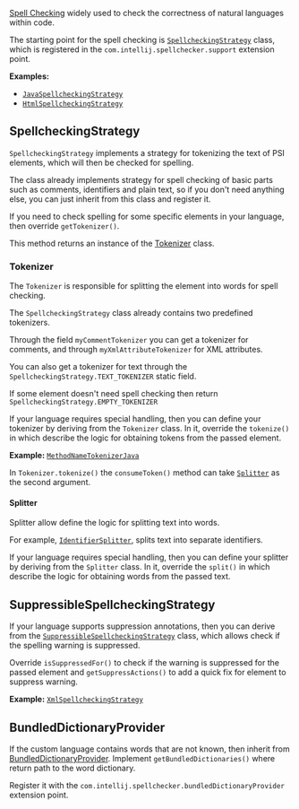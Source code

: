 [//]: # (title: Spell Checking)

<!-- Copyright 2000-2022 JetBrains s.r.o. and other contributors. Use of this source code is governed by the Apache 2.0 license that can be found in the LICENSE file. -->

[Spell Checking](https://www.jetbrains.com/help/idea/spellchecking.html)
widely used to check the correctness of natural languages within code.

The starting point for the spell checking is
[`SpellcheckingStrategy`](%gh-ic%/spellchecker/src/com/intellij/spellchecker/tokenizer/SpellcheckingStrategy.java)
class, which is registered in the `com.intellij.spellchecker.support` extension point.

**Examples:**
- [`JavaSpellcheckingStrategy`](%gh-ic%/java/java-impl/src/com/intellij/spellchecker/JavaSpellcheckingStrategy.java)
- [`HtmlSpellcheckingStrategy`](%gh-ic%/xml/impl/src/com/intellij/spellchecker/xml/HtmlSpellcheckingStrategy.java)

## SpellcheckingStrategy

`SpellcheckingStrategy` implements a strategy for tokenizing the text of PSI elements, which will then be checked for spelling.

The class already implements strategy for spell checking of basic parts such as comments, identifiers and plain text, so if you don't need anything else, you can just inherit from this class and register it.

If you need to check spelling for some specific elements in your language, then override `getTokenizer()`.

This method returns an instance of the
[Tokenizer](%gh-ic%/spellchecker/src/com/intellij/spellchecker/tokenizer/Tokenizer.java)
class.

### Tokenizer

The `Tokenizer` is responsible for splitting the element into words for spell checking.

The `SpellcheckingStrategy` class already contains two predefined tokenizers.

Through the field `myCommentTokenizer` you can get a tokenizer for comments, and through `myXmlAttributeTokenizer` for XML attributes.

You can also get a tokenizer for text through the `SpellcheckingStrategy.TEXT_TOKENIZER` static field.

If some element doesn't need spell checking then return `SpellcheckingStrategy.EMPTY_TOKENIZER`

If your language requires special handling, then you can define your tokenizer by deriving from the `Tokenizer` class.
In it, override the `tokenize()` in which describe the logic for obtaining tokens from the passed element.

**Example:**
[`MethodNameTokenizerJava`](%gh-ic%/java/java-impl/src/com/intellij/spellchecker/MethodNameTokenizerJava.java)

In `Tokenizer.tokenize()` the `consumeToken()` method can take [`Splitter`](%gh-ic%/spellchecker/src/com/intellij/spellchecker/inspections/Splitter.java) as the second argument.

#### Splitter

Splitter allow define the logic for splitting text into words.

For example,
[`IdentifierSplitter`](%gh-ic%/spellchecker/src/com/intellij/spellchecker/inspections/IdentifierSplitter.java),
splits text into separate identifiers.

If your language requires special handling, then you can define your splitter by deriving from the `Splitter` class.
In it, override the `split()` in which describe the logic for obtaining words from the passed text.

## SuppressibleSpellcheckingStrategy

If your language supports suppression annotations, then you can derive from the
[`SuppressibleSpellcheckingStrategy`](%gh-ic%/spellchecker/src/com/intellij/spellchecker/tokenizer/SuppressibleSpellcheckingStrategy.java)
class, which allows check if the spelling warning is suppressed.

Override `isSuppressedFor()` to check if the warning is suppressed for the passed element and `getSuppressActions()` to add a quick fix for element to suppress warning.

**Example:**
[`XmlSpellcheckingStrategy`](%gh-ic%/xml/impl/src/com/intellij/spellchecker/xml/XmlSpellcheckingStrategy.java)

## BundledDictionaryProvider

If the custom language contains words that are not known, then inherit from
[BundledDictionaryProvider](%gh-ic%/spellchecker/src/com/intellij/spellchecker/BundledDictionaryProvider.java).
Implement `getBundledDictionaries()` where return path to the word dictionary.

Register it with the `com.intellij.spellchecker.bundledDictionaryProvider` extension point.
